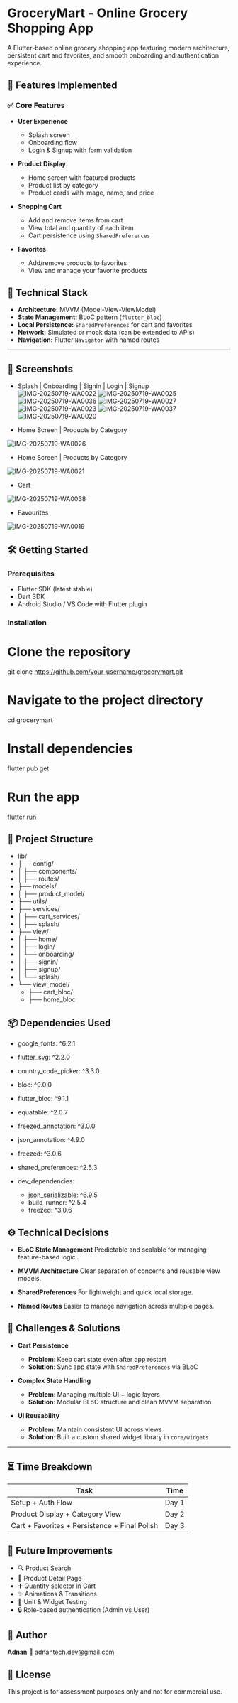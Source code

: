 # GroceryMart - Online Grocery Shopping App

A Flutter-based online grocery shopping app featuring modern architecture, persistent cart and favorites, and smooth onboarding and authentication experience.

## 🚀 Features Implemented

### ✅ Core Features

* **User Experience**

  * Splash screen
  * Onboarding flow
  * Login & Signup with form validation

* **Product Display**

  * Home screen with featured products
  * Product list by category
  * Product cards with image, name, and price

* **Shopping Cart**

  * Add and remove items from cart
  * View total and quantity of each item
  * Cart persistence using `SharedPreferences`

* **Favorites**

  * Add/remove products to favorites
  * View and manage your favorite products

## 🧠 Technical Stack

* **Architecture:** MVVM (Model-View-ViewModel)
* **State Management:** BLoC pattern (`flutter_bloc`)
* **Local Persistence:** `SharedPreferences` for cart and favorites
* **Network:** Simulated or mock data (can be extended to APIs)
* **Navigation:** Flutter `Navigator` with named routes

---

## 📱 Screenshots

*  Splash  | Onboarding | Signin | Login | Signup                        
![IMG-20250719-WA0022](https://github.com/user-attachments/assets/41c5ae10-c206-48bf-9b3c-7eb48ef2ee53)
![IMG-20250719-WA0025](https://github.com/user-attachments/assets/a5540d47-5869-4509-9198-abe156c3505f)
![IMG-20250719-WA0036](https://github.com/user-attachments/assets/8afce391-b886-4a25-855a-d065bc4a00ee)
![IMG-20250719-WA0027](https://github.com/user-attachments/assets/88e1e5d8-2064-4451-8aab-5ec71d432966)
![IMG-20250719-WA0023](https://github.com/user-attachments/assets/2503362b-dfee-4821-98dc-f9bc6eed4909)
![IMG-20250719-WA0037](https://github.com/user-attachments/assets/07ae7376-44d1-4e49-bb79-c5cafa0032bc)
![IMG-20250719-WA0020](https://github.com/user-attachments/assets/44b89b0b-7b9f-4ceb-9454-3e3cc4243619)


*  Home Screen | Products by Category

![IMG-20250719-WA0026](https://github.com/user-attachments/assets/1321bffe-0b6f-4e08-b63b-9c7c52c53681)


*  Home Screen | Products by Category

![IMG-20250719-WA0021](https://github.com/user-attachments/assets/baa71946-6873-47bc-8da7-cc75e17e5697)


*  Cart

![IMG-20250719-WA0038](https://github.com/user-attachments/assets/89ff2f67-11d0-48b9-ba39-a38d74dab707)


*  Favourites

![IMG-20250719-WA0019](https://github.com/user-attachments/assets/08218c2b-1d6a-421c-936c-70a5a554c9db)


## 🛠 Getting Started

### Prerequisites

* Flutter SDK (latest stable)
* Dart SDK
* Android Studio / VS Code with Flutter plugin

### Installation

# Clone the repository
git clone https://github.com/your-username/grocerymart.git

# Navigate to the project directory
cd grocerymart

# Install dependencies
flutter pub get

# Run the app
flutter run

## 📁 Project Structure

* lib/
* ├── config/
* │   ├── components/
* │   ├── routes/
* ├── models/
* │   ├── product_model/
* ├── utils/
* ├── services/
* │   ├── cart_services/
* │   ├── splash/
* ├── view/
* │   ├── home/
* │   ├── login/
* │   └── onboarding/
* │   ├── signin/
* │   ├── signup/
* │   └── splash/
* └── view_model/
    * ├── cart_bloc/
    * ├── home_bloc


## 📦 Dependencies Used

 *  google_fonts: ^6.2.1
 *  flutter_svg: ^2.2.0
 *  country_code_picker: ^3.3.0
 *  bloc: ^9.0.0
 *  flutter_bloc: ^9.1.1
 *  equatable: ^2.0.7
 *  freezed_annotation: ^3.0.0
 *  json_annotation: ^4.9.0
 *  freezed: ^3.0.6
 *  shared_preferences: ^2.5.3

* dev_dependencies:
  * json_serializable: ^6.9.5
  * build_runner: ^2.5.4
  * freezed: ^3.0.6


## ⚙️ Technical Decisions

* **BLoC State Management**
  Predictable and scalable for managing feature-based logic.

* **MVVM Architecture**
  Clear separation of concerns and reusable view models.

* **SharedPreferences**
  For lightweight and quick local storage.

* **Named Routes**
  Easier to manage navigation across multiple pages.


## 🧩 Challenges & Solutions

* **Cart Persistence**

  * **Problem**: Keep cart state even after app restart
  * **Solution**: Sync app state with `SharedPreferences` via BLoC

* **Complex State Handling**

  * **Problem**: Managing multiple UI + logic layers
  * **Solution**: Modular BLoC structure and clean MVVM separation

* **UI Reusability**

  * **Problem**: Maintain consistent UI across views
  * **Solution**: Built a custom shared widget library in `core/widgets`

---

## ⏳ Time Breakdown

| Task                                          | Time  |
| --------------------------------------------- | ----- |
| Setup + Auth Flow                             | Day 1 |
| Product Display + Category View               | Day 2 |
| Cart + Favorites + Persistence + Final Polish | Day 3 |


## 🔮 Future Improvements

* 🔍 Product Search
* 📄 Product Detail Page
* ➕ Quantity selector in Cart
* ✨ Animations & Transitions
* 🧪 Unit & Widget Testing
* 🔒 Role-based authentication (Admin vs User)


## 👤 Author

**Adnan**
📧 adnantech.dev@gmail.com


## 📄 License

This project is for assessment purposes only and not for commercial use.

